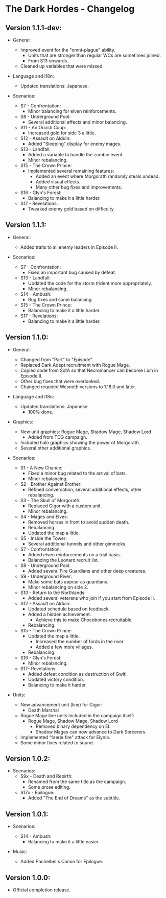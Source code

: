 The Dark Hordes - Changelog
===========================

Version 1.1.1-dev:
------------------
* General:
  * Improved event for the "omni-plague" ability.
    * Units that are stronger than regular WCs are sometimes joined.
    * From S13 onwards.
  * Cleaned up variables that were missed.

* Language and i18n:
  * Updated translations: Japanese.

* Scenarios:
  * S7 - Confrontation:
    * Minor balancing for elven reinforcements.
  * S8 - Underground Pool:
    * Several additional effects and minor balancing.
  * S11 - An Orcish Coup:
    * Increased gold for side 3 a little.
  * S12 - Assault on Alduin:
    * Added "Sleeping" display for enemy mages.
  * S13 - Landfall:
    * Added a variable to handle the zombie event.
    * Minor rebalancing.
  * S15 - The Crown Prince:
    * Implemented several remaining features:
      * Added an event where Morgorath randomly steals undead.
      * Added visual effects.
      * Many other bug fixes and improvements.
  * S16 - Glyn's Forest:
    * Balancing to make it a little harder.
  * S17 - Revelations:
    * Tweaked enemy gold based on difficulty.


Version 1.1.1:
--------------
* General:
  * Added traits to all enemy leaders in Episode II.

* Scenarios:
  * S7 - Confrontation:
    * Fixed an important bug caused by defeat.
  * S13 - Landfall:
    * Updated the code for the storm trident more appropriately.
    * Minor rebalancing.
  * S14 - Ambush:
    * Bug fixes and some balancing.
  * S15 - The Crown Prince:
    * Balancing to make it a little harder.
  * S17 - Revelations:
    * Balancing to make it a little harder.


Version 1.1.0:
--------------
* General:
  * Changed from "Part" to "Episode".
  * Replaced Dark Adept recruitment with Rogue Mage.
  * Copied code from SotA so that Necromancer can become Lich in Episode II.
  * Other bug fixes that were overlooked.
  * Changed required Wesnoth versions to 1.18.0 and later.

* Language and i18n:
  * Updated translations: Japanese.
    * 100% done.

* Graphics:
  * New unit graphics: Rogue Mage, Shadow Mage, Shadow Lord
    * Added from TDG campaign.
  * Included halo graphics showing the power of Morgorath.
  * Several other additional graphics.

* Scenarios:
  * S1 - A New Chance:
    * Fixed a minor bug related to the arrival of bats.
    * Minor rebalancing.
  * S2 - Brother Against Brother:
    * Refined conversation, several additional effects, other rebalancing.
  * S3 - The Skull of Morgorath:
    * Replaced Gigor with a custom unit.
    * Minor rebalancing.
  * S4 - Mages and Elves:
    * Removed horses in front to avoid sudden death.
    * Rebalancing.
    * Updated the map a little.
  * S5 - Inside the Tower:
    * Several additional tunnels and other gimmicks.
  * S7 - Confrontation:
    * Added elven reinforcements on a trial basis.
    * Balancing the Leonard recruit list.
  * S8 - Underground Pool:
    * Added several Fire Guardians and other deep creatures.
  * S9 - Underground River:
    * Make some bats appear as guardians.
    * Minor rebalancing on side 2.
  * S10 - Return to the Northlands:
    * Added several veterans who join if you start from Episode II.
  * S12 - Assault on Alduin:
    * Updated schedule based on feedback.
    * Added a hidden achievement.
      * Achieve this to make Chocobones recruitable.
    * Rebalancing.
  * S15 - The Crown Prince:
    * Updated the map a little.
      * Increased the number of fords in the river.
      * Added a few more villages.
    * Rebalancing.
  * S16 - Glyn's Forest:
    * Minor rebalancing.
  * S17- Revelations:
    * Added defeat condition as destruction of Gwiti.
    * Updated victory condition.
    * Balancing to make it harder.

* Units:
  * New advancement unit (line) for Gigor:
    * Death Marshal
  * Rogue Mage line units included in the campaign itself:
    * Rogue Mage, Shadow Mage, Shadow Lord
      * Removed binary dependency on EI.
      * Shadow Mages can now advance to Dark Sorcerers.
  * Implemented "faerie fire" attack for Elynia.
  * Some minor fixes related to sound.


Version 1.0.2:
--------------
* Scenarios:
  * S9x - Death and Rebirth:
    * Renamed from the same title as the campaign.
    * Some prose editing.
  * S17x - Epilogue:
    * Added "The End of Dreams" as the subtitle.


Version 1.0.1:
--------------
* Scenarios:
  * S14 - Ambush:
    * Balancing to make it a little easier.

* Music:
  * Added Pachelbel's Canon for Epilogue.


Version 1.0.0:
--------------
* Official completion release.

